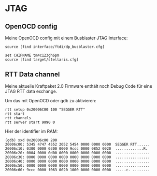JTAG
====

OpenOCD config
--------------

Meine OpenOCD config mit einem Busblaster JTAG Interface:

    source [find interface/ftdi/dp_busblaster.cfg]

    set CHIPNAME tm4c123gh6pm
    source [find target/stellaris.cfg]


RTT Data channel
----------------

Meine aktuelle Kraftpaket 2.0 Firmware enthält noch Debug Code für eine JTAG
RTT data exchange.

Um das mit OpenOCD oder gdb zu aktivieren:

    rtt setup 0x20006C00 100 "SEGGER RTT"
    rtt start
    rtt channels
    rtt server start 9090 0

Hier der identifier im RAM:

	(gdb) xxd 0x20006c00 200
	20006c00: 5345 4747 4552 2052 5454 0000 0000 0000  SEGGER RTT......
	20006c10: 0300 0000 0300 0000 9ccc 0000 0852 0020  .............R. 
	20006c20: 0004 0000 0d00 0000 0000 0000 0000 0000  ................
	20006c30: 0000 0000 0000 0000 0000 0000 0000 0000  ................
	20006c40: 0000 0000 0000 0000 0000 0000 0000 0000  ................
	20006c50: 0000 0000 0000 0000 0000 0000 0000 0000  ................
	20006c60: 9ccc 0000 f063 0020 1000 0000 0000 0000  .....c. ........

